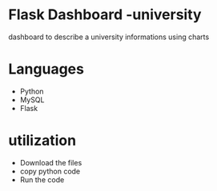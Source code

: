 # Flask Dashboard -university
dashboard to describe a university informations using charts

# Languages
- Python
- MySQL
- Flask

# utilization
- Download the files
- copy python code 
- Run the code
